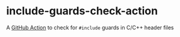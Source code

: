# include-guards-check-action

A [GitHub Action](//help.github.com/en/actions) to check for
`#include` guards in C/C++ header files
